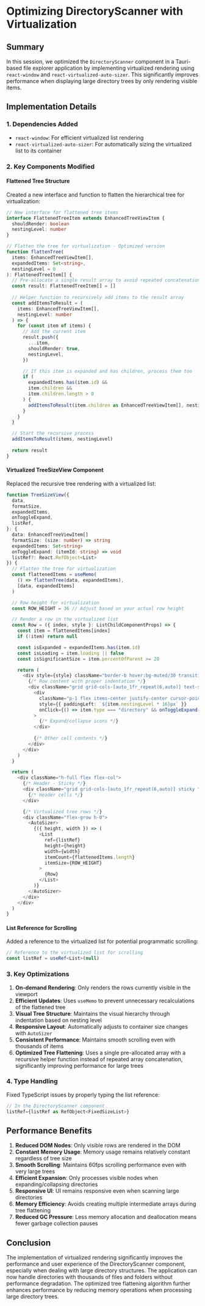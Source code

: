 # Optimizing DirectoryScanner with Virtualization

## Summary
In this session, we optimized the `DirectoryScanner` component in a Tauri-based file explorer application by implementing virtualized rendering using `react-window` and `react-virtualized-auto-sizer`. This significantly improves performance when displaying large directory trees by only rendering visible items.

## Implementation Details

### 1. Dependencies Added
- `react-window`: For efficient virtualized list rendering
- `react-virtualized-auto-sizer`: For automatically sizing the virtualized list to its container

### 2. Key Components Modified

#### Flattened Tree Structure
Created a new interface and function to flatten the hierarchical tree for virtualization:

```typescript
// New interface for flattened tree items
interface FlattenedTreeItem extends EnhancedTreeViewItem {
  shouldRender: boolean
  nestingLevel: number
}

// Flatten the tree for virtualization - Optimized version
function flattenTree(
  items: EnhancedTreeViewItem[],
  expandedItems: Set<string>,
  nestingLevel = 0
): FlattenedTreeItem[] {
  // Pre-allocate a single result array to avoid repeated concatenation
  const result: FlattenedTreeItem[] = []
  
  // Helper function to recursively add items to the result array
  const addItemsToResult = (
    items: EnhancedTreeViewItem[],
    nestingLevel: number
  ) => {
    for (const item of items) {
      // Add the current item
      result.push({
        ...item,
        shouldRender: true,
        nestingLevel,
      })

      // If this item is expanded and has children, process them too
      if (
        expandedItems.has(item.id) &&
        item.children &&
        item.children.length > 0
      ) {
        addItemsToResult(item.children as EnhancedTreeViewItem[], nestingLevel + 1)
      }
    }
  }

  // Start the recursive process
  addItemsToResult(items, nestingLevel)
  
  return result
}
```

#### Virtualized TreeSizeView Component
Replaced the recursive tree rendering with a virtualized list:

```typescript
function TreeSizeView({
  data,
  formatSize,
  expandedItems,
  onToggleExpand,
  listRef,
}: {
  data: EnhancedTreeViewItem[]
  formatSize: (size: number) => string
  expandedItems: Set<string>
  onToggleExpand: (itemId: string) => void
  listRef?: React.RefObject<List>
}) {
  // Flatten the tree for virtualization
  const flattenedItems = useMemo(
    () => flattenTree(data, expandedItems),
    [data, expandedItems]
  )

  // Row height for virtualization
  const ROW_HEIGHT = 36 // Adjust based on your actual row height

  // Render a row in the virtualized list
  const Row = ({ index, style }: ListChildComponentProps) => {
    const item = flattenedItems[index]
    if (!item) return null

    const isExpanded = expandedItems.has(item.id)
    const isLoading = item.loading || false
    const isSignificantSize = item.percentOfParent >= 20

    return (
      <div style={style} className="border-b hover:bg-muted/30 transition-colors">
        {/* Row content with proper indentation */}
        <div className="grid grid-cols-[auto_1fr_repeat(6,auto)] text-sm h-full">
          <div
            className="p-1 flex items-center justify-center cursor-pointer"
            style={{ paddingLeft: `${item.nestingLevel * 16}px` }}
            onClick={() => item.type === "directory" && onToggleExpand(item.id)}
          >
            {/* Expand/collapse icons */}
          </div>
          
          {/* Other cell contents */}
        </div>
      </div>
    )
  }

  return (
    <div className="h-full flex flex-col">
      {/* Header - Sticky */}
      <div className="grid grid-cols-[auto_1fr_repeat(6,auto)] sticky top-0 bg-muted/90 text-sm font-medium border-b select-none z-10 shadow-sm flex-shrink-0">
        {/* Header cells */}
      </div>

      {/* Virtualized tree rows */}
      <div className="flex-grow h-0">
        <AutoSizer>
          {({ height, width }) => (
            <List
              ref={listRef}
              height={height}
              width={width}
              itemCount={flattenedItems.length}
              itemSize={ROW_HEIGHT}
            >
              {Row}
            </List>
          )}
        </AutoSizer>
      </div>
    </div>
  )
}
```

#### List Reference for Scrolling
Added a reference to the virtualized list for potential programmatic scrolling:

```typescript
// Reference to the virtualized list for scrolling
const listRef = useRef<List>(null)
```

### 3. Key Optimizations

1. **On-demand Rendering**: Only renders the rows currently visible in the viewport
2. **Efficient Updates**: Uses `useMemo` to prevent unnecessary recalculations of the flattened tree
3. **Visual Tree Structure**: Maintains the visual hierarchy through indentation based on nesting level
4. **Responsive Layout**: Automatically adjusts to container size changes with `AutoSizer`
5. **Consistent Performance**: Maintains smooth scrolling even with thousands of items
6. **Optimized Tree Flattening**: Uses a single pre-allocated array with a recursive helper function instead of repeated array concatenation, significantly improving performance for large trees

### 4. Type Handling
Fixed TypeScript issues by properly typing the list reference:

```typescript
// In the DirectoryScanner component
listRef={listRef as RefObject<FixedSizeList>}
```

## Performance Benefits

1. **Reduced DOM Nodes**: Only visible rows are rendered in the DOM
2. **Constant Memory Usage**: Memory usage remains relatively constant regardless of tree size
3. **Smooth Scrolling**: Maintains 60fps scrolling performance even with very large trees
4. **Efficient Expansion**: Only processes visible nodes when expanding/collapsing directories
5. **Responsive UI**: UI remains responsive even when scanning large directories
6. **Memory Efficiency**: Avoids creating multiple intermediate arrays during tree flattening
7. **Reduced GC Pressure**: Less memory allocation and deallocation means fewer garbage collection pauses

## Conclusion
The implementation of virtualized rendering significantly improves the performance and user experience of the DirectoryScanner component, especially when dealing with large directory structures. The application can now handle directories with thousands of files and folders without performance degradation. The optimized tree flattening algorithm further enhances performance by reducing memory operations when processing large directory trees.
